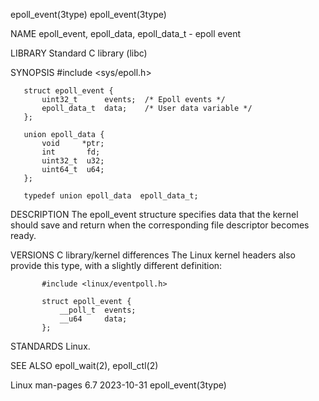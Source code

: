 epoll_event(3type)                                                                                                                                                                       epoll_event(3type)

NAME
       epoll_event, epoll_data, epoll_data_t - epoll event

LIBRARY
       Standard C library (libc)

SYNOPSIS
       #include <sys/epoll.h>

       struct epoll_event {
           uint32_t      events;  /* Epoll events */
           epoll_data_t  data;    /* User data variable */
       };

       union epoll_data {
           void     *ptr;
           int       fd;
           uint32_t  u32;
           uint64_t  u64;
       };

       typedef union epoll_data  epoll_data_t;

DESCRIPTION
       The epoll_event structure specifies data that the kernel should save and return when the corresponding file descriptor becomes ready.

VERSIONS
   C library/kernel differences
       The Linux kernel headers also provide this type, with a slightly different definition:

           #include <linux/eventpoll.h>

           struct epoll_event {
               __poll_t  events;
               __u64     data;
           };

STANDARDS
       Linux.

SEE ALSO
       epoll_wait(2), epoll_ctl(2)

Linux man-pages 6.7                                                                              2023-10-31                                                                              epoll_event(3type)
